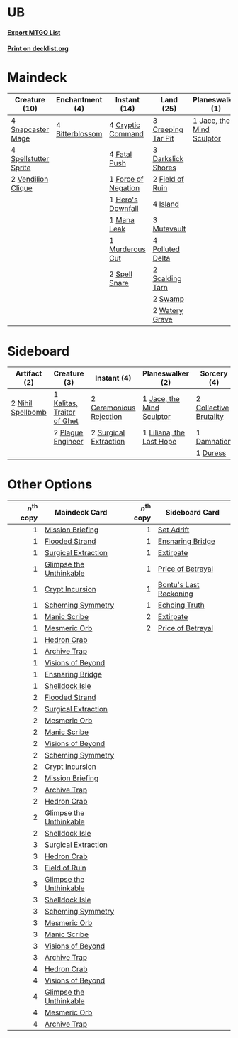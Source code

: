 # UB

#### [Export MTGO List](../collection/UB/UB.txt)
#### [Print on decklist.org](http://decklist.org/?deckmain=4%09Bitterblossom%0A3%09Creeping%20Tar%20Pit%0A4%09Cryptic%20Command%0A3%09Darkslick%20Shores%0A4%09Fatal%20Push%0A2%09Field%20of%20Ruin%0A1%09Force%20of%20Negation%0A1%09Hero's%20Downfall%0A4%09Inquisition%20of%20Kozilek%0A4%09Island%0A1%09Jace,%20the%20Mind%20Sculptor%0A1%09Mana%20Leak%0A1%09Murderous%20Cut%0A3%09Mutavault%0A4%09Polluted%20Delta%0A2%09Scalding%20Tarn%0A4%09Snapcaster%20Mage%0A2%09Spell%20Snare%0A4%09Spellstutter%20Sprite%0A2%09Swamp%0A2%09Thoughtseize%0A2%09Vendilion%20Clique%0A2%09Watery%20Grave&deckside=2%09Ceremonious%20Rejection%0A2%09Collective%20Brutality%0A1%09Damnation%0A1%09Duress%0A1%09Jace,%20the%20Mind%20Sculptor%0A1%09Kalitas,%20Traitor%20of%20Ghet%0A1%09Liliana,%20the%20Last%20Hope%0A2%09Nihil%20Spellbomb%0A2%09Plague%20Engineer%0A2%09Surgical%20Extraction)
# Maindeck

|                                         Creature (10)                                          |                                     Enchantment (4)                                      |                                         Instant (14)                                         |                                          Land (25)                                          |                                          Planeswalker (1)                                          |                                            Sorcery (6)                                            |
|------------------------------------------------------------------------------------------------|------------------------------------------------------------------------------------------|----------------------------------------------------------------------------------------------|---------------------------------------------------------------------------------------------|----------------------------------------------------------------------------------------------------|---------------------------------------------------------------------------------------------------|
|4 [Snapcaster Mage](http://gatherer.wizards.com/Pages/Card/Details.aspx?multiverseid=227676)    |4 [Bitterblossom](http://gatherer.wizards.com/Pages/Card/Details.aspx?multiverseid=397701)|4 [Cryptic Command](http://gatherer.wizards.com/Pages/Card/Details.aspx?multiverseid=438614)  |3 [Creeping Tar Pit](http://gatherer.wizards.com/Pages/Card/Details.aspx?multiverseid=457138)|1 [Jace, the Mind Sculptor](http://gatherer.wizards.com/Pages/Card/Details.aspx?multiverseid=442051)|4 [Inquisition of Kozilek](http://gatherer.wizards.com/Pages/Card/Details.aspx?multiverseid=416897)|
|4 [Spellstutter Sprite](http://gatherer.wizards.com/Pages/Card/Details.aspx?multiverseid=139429)|                                                                                          |4 [Fatal Push](http://gatherer.wizards.com/Pages/Card/Details.aspx?multiverseid=423724)       |3 [Darkslick Shores](http://gatherer.wizards.com/Pages/Card/Details.aspx?multiverseid=209400)|                                                                                                    |2 [Thoughtseize](http://gatherer.wizards.com/Pages/Card/Details.aspx?multiverseid=438676)          |
|2 [Vendilion Clique](http://gatherer.wizards.com/Pages/Card/Details.aspx?multiverseid=442065)   |                                                                                          |1 [Force of Negation](http://gatherer.wizards.com/Pages/Card/Details.aspx?multiverseid=464001)|2 [Field of Ruin](http://gatherer.wizards.com/Pages/Card/Details.aspx?multiverseid=435415)   |                                                                                                    |                                                                                                   |
|                                                                                                |                                                                                          |1 [Hero's Downfall](http://gatherer.wizards.com/Pages/Card/Details.aspx?multiverseid=373575)  |4 [Island](http://gatherer.wizards.com/Pages/Card/Details.aspx?multiverseid=439857)          |                                                                                                    |                                                                                                   |
|                                                                                                |                                                                                          |1 [Mana Leak](http://gatherer.wizards.com/Pages/Card/Details.aspx?multiverseid=45242)         |3 [Mutavault](http://gatherer.wizards.com/Pages/Card/Details.aspx?multiverseid=370733)       |                                                                                                    |                                                                                                   |
|                                                                                                |                                                                                          |1 [Murderous Cut](http://gatherer.wizards.com/Pages/Card/Details.aspx?multiverseid=386613)    |4 [Polluted Delta](http://gatherer.wizards.com/Pages/Card/Details.aspx?multiverseid=405104)  |                                                                                                    |                                                                                                   |
|                                                                                                |                                                                                          |2 [Spell Snare](http://gatherer.wizards.com/Pages/Card/Details.aspx?multiverseid=446100)      |2 [Scalding Tarn](http://gatherer.wizards.com/Pages/Card/Details.aspx?multiverseid=405107)   |                                                                                                    |                                                                                                   |
|                                                                                                |                                                                                          |                                                                                              |2 [Swamp](http://gatherer.wizards.com/Pages/Card/Details.aspx?multiverseid=439858)           |                                                                                                    |                                                                                                   |
|                                                                                                |                                                                                          |                                                                                              |2 [Watery Grave](http://gatherer.wizards.com/Pages/Card/Details.aspx?multiverseid=405114)    |                                                                                                    |                                                                                                   |


# Sideboard

|                                        Artifact (2)                                        |                                            Creature (3)                                             |                                           Instant (4)                                            |                                          Planeswalker (2)                                          |                                           Sorcery (4)                                           |
|--------------------------------------------------------------------------------------------|-----------------------------------------------------------------------------------------------------|--------------------------------------------------------------------------------------------------|----------------------------------------------------------------------------------------------------|-------------------------------------------------------------------------------------------------|
|2 [Nihil Spellbomb](http://gatherer.wizards.com/Pages/Card/Details.aspx?multiverseid=442215)|1 [Kalitas, Traitor of Ghet](http://gatherer.wizards.com/Pages/Card/Details.aspx?multiverseid=407596)|2 [Ceremonious Rejection](http://gatherer.wizards.com/Pages/Card/Details.aspx?multiverseid=417613)|1 [Jace, the Mind Sculptor](http://gatherer.wizards.com/Pages/Card/Details.aspx?multiverseid=442051)|2 [Collective Brutality](http://gatherer.wizards.com/Pages/Card/Details.aspx?multiverseid=414380)|
|                                                                                            |2 [Plague Engineer](http://gatherer.wizards.com/Pages/Card/Details.aspx?multiverseid=464049)         |2 [Surgical Extraction](http://gatherer.wizards.com/Pages/Card/Details.aspx?multiverseid=397706)  |1 [Liliana, the Last Hope](http://gatherer.wizards.com/Pages/Card/Details.aspx?multiverseid=414388) |1 [Damnation](http://gatherer.wizards.com/Pages/Card/Details.aspx?multiverseid=425888)           |
|                                                                                            |                                                                                                     |                                                                                                  |                                                                                                    |1 [Duress](http://gatherer.wizards.com/Pages/Card/Details.aspx?multiverseid=14557)               |


# Other Options

|*n*<sup>th</sup> copy|                                          Maindeck Card                                           |*n*<sup>th</sup> copy|                                         Sideboard Card                                          |
|--------------------:|--------------------------------------------------------------------------------------------------|--------------------:|-------------------------------------------------------------------------------------------------|
|                    1|[Mission Briefing](http://gatherer.wizards.com/Pages/Card/Details.aspx?multiverseid=452794)       |                    1|[Set Adrift](http://gatherer.wizards.com/Pages/Card/Details.aspx?multiverseid=386661)            |
|                    1|[Flooded Strand](http://gatherer.wizards.com/Pages/Card/Details.aspx?multiverseid=405098)         |                    1|[Ensnaring Bridge](http://gatherer.wizards.com/Pages/Card/Details.aspx?multiverseid=15866)       |
|                    1|[Surgical Extraction](http://gatherer.wizards.com/Pages/Card/Details.aspx?multiverseid=397706)    |                    1|[Extirpate](http://gatherer.wizards.com/Pages/Card/Details.aspx?multiverseid=370384)             |
|                    1|[Glimpse the Unthinkable](http://gatherer.wizards.com/Pages/Card/Details.aspx?multiverseid=455918)|                    1|[Price of Betrayal](http://gatherer.wizards.com/Pages/Card/Details.aspx?multiverseid=461029)     |
|                    1|[Crypt Incursion](http://gatherer.wizards.com/Pages/Card/Details.aspx?multiverseid=369056)        |                    1|[Bontu's Last Reckoning](http://gatherer.wizards.com/Pages/Card/Details.aspx?multiverseid=430749)|
|                    1|[Scheming Symmetry](http://gatherer.wizards.com/Pages/Card/Details.aspx?multiverseid=466867)      |                    1|[Echoing Truth](http://gatherer.wizards.com/Pages/Card/Details.aspx?multiverseid=405212)         |
|                    1|[Manic Scribe](http://gatherer.wizards.com/Pages/Card/Details.aspx?multiverseid=409816)           |                    2|[Extirpate](http://gatherer.wizards.com/Pages/Card/Details.aspx?multiverseid=370384)             |
|                    1|[Mesmeric Orb](http://gatherer.wizards.com/Pages/Card/Details.aspx?multiverseid=30008)            |                    2|[Price of Betrayal](http://gatherer.wizards.com/Pages/Card/Details.aspx?multiverseid=461029)     |
|                    1|[Hedron Crab](http://gatherer.wizards.com/Pages/Card/Details.aspx?multiverseid=180348)            |                     |                                                                                                 |
|                    1|[Archive Trap](http://gatherer.wizards.com/Pages/Card/Details.aspx?multiverseid=197538)           |                     |                                                                                                 |
|                    1|[Visions of Beyond](http://gatherer.wizards.com/Pages/Card/Details.aspx?multiverseid=220226)      |                     |                                                                                                 |
|                    1|[Ensnaring Bridge](http://gatherer.wizards.com/Pages/Card/Details.aspx?multiverseid=15866)        |                     |                                                                                                 |
|                    1|[Shelldock Isle](http://gatherer.wizards.com/Pages/Card/Details.aspx?multiverseid=146178)         |                     |                                                                                                 |
|                    2|[Flooded Strand](http://gatherer.wizards.com/Pages/Card/Details.aspx?multiverseid=405098)         |                     |                                                                                                 |
|                    2|[Surgical Extraction](http://gatherer.wizards.com/Pages/Card/Details.aspx?multiverseid=397706)    |                     |                                                                                                 |
|                    2|[Mesmeric Orb](http://gatherer.wizards.com/Pages/Card/Details.aspx?multiverseid=30008)            |                     |                                                                                                 |
|                    2|[Manic Scribe](http://gatherer.wizards.com/Pages/Card/Details.aspx?multiverseid=409816)           |                     |                                                                                                 |
|                    2|[Visions of Beyond](http://gatherer.wizards.com/Pages/Card/Details.aspx?multiverseid=220226)      |                     |                                                                                                 |
|                    2|[Scheming Symmetry](http://gatherer.wizards.com/Pages/Card/Details.aspx?multiverseid=466867)      |                     |                                                                                                 |
|                    2|[Crypt Incursion](http://gatherer.wizards.com/Pages/Card/Details.aspx?multiverseid=369056)        |                     |                                                                                                 |
|                    2|[Mission Briefing](http://gatherer.wizards.com/Pages/Card/Details.aspx?multiverseid=452794)       |                     |                                                                                                 |
|                    2|[Archive Trap](http://gatherer.wizards.com/Pages/Card/Details.aspx?multiverseid=197538)           |                     |                                                                                                 |
|                    2|[Hedron Crab](http://gatherer.wizards.com/Pages/Card/Details.aspx?multiverseid=180348)            |                     |                                                                                                 |
|                    2|[Glimpse the Unthinkable](http://gatherer.wizards.com/Pages/Card/Details.aspx?multiverseid=455918)|                     |                                                                                                 |
|                    2|[Shelldock Isle](http://gatherer.wizards.com/Pages/Card/Details.aspx?multiverseid=146178)         |                     |                                                                                                 |
|                    3|[Surgical Extraction](http://gatherer.wizards.com/Pages/Card/Details.aspx?multiverseid=397706)    |                     |                                                                                                 |
|                    3|[Hedron Crab](http://gatherer.wizards.com/Pages/Card/Details.aspx?multiverseid=180348)            |                     |                                                                                                 |
|                    3|[Field of Ruin](http://gatherer.wizards.com/Pages/Card/Details.aspx?multiverseid=435415)          |                     |                                                                                                 |
|                    3|[Glimpse the Unthinkable](http://gatherer.wizards.com/Pages/Card/Details.aspx?multiverseid=455918)|                     |                                                                                                 |
|                    3|[Shelldock Isle](http://gatherer.wizards.com/Pages/Card/Details.aspx?multiverseid=146178)         |                     |                                                                                                 |
|                    3|[Scheming Symmetry](http://gatherer.wizards.com/Pages/Card/Details.aspx?multiverseid=466867)      |                     |                                                                                                 |
|                    3|[Mesmeric Orb](http://gatherer.wizards.com/Pages/Card/Details.aspx?multiverseid=30008)            |                     |                                                                                                 |
|                    3|[Manic Scribe](http://gatherer.wizards.com/Pages/Card/Details.aspx?multiverseid=409816)           |                     |                                                                                                 |
|                    3|[Visions of Beyond](http://gatherer.wizards.com/Pages/Card/Details.aspx?multiverseid=220226)      |                     |                                                                                                 |
|                    3|[Archive Trap](http://gatherer.wizards.com/Pages/Card/Details.aspx?multiverseid=197538)           |                     |                                                                                                 |
|                    4|[Hedron Crab](http://gatherer.wizards.com/Pages/Card/Details.aspx?multiverseid=180348)            |                     |                                                                                                 |
|                    4|[Visions of Beyond](http://gatherer.wizards.com/Pages/Card/Details.aspx?multiverseid=220226)      |                     |                                                                                                 |
|                    4|[Glimpse the Unthinkable](http://gatherer.wizards.com/Pages/Card/Details.aspx?multiverseid=455918)|                     |                                                                                                 |
|                    4|[Mesmeric Orb](http://gatherer.wizards.com/Pages/Card/Details.aspx?multiverseid=30008)            |                     |                                                                                                 |
|                    4|[Archive Trap](http://gatherer.wizards.com/Pages/Card/Details.aspx?multiverseid=197538)           |                     |                                                                                                 |

